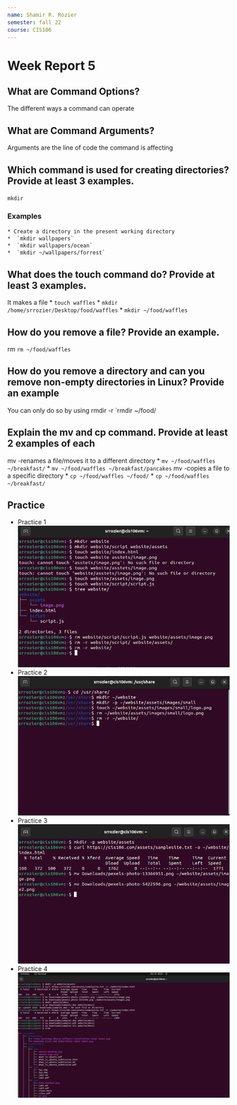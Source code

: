 ```yaml
---
name: Shamir R. Rozier
semester: fall 22
course: CIS106
---
```


# Week Report 5
## What are Command Options?
The different ways a command can operate
## What are Command Arguments?
Arguments are the line of code the command is affecting
## Which command is used for creating directories? Provide at least 3 examples.
`mkdir`
### Examples
    * Create a directory in the present working directory
    *  `mkdir wallpapers`
    *  `mkdir wallpapers/ocean`
    *  `mkdir ~/wallpapers/forrest`
## What does the touch command do? Provide at least 3 examples.
It makes a file
    *  `touch waffles`
    *  `mkdir /home/srrozier/Desktop/food/waffles`
    *  `mkdir ~/food/waffles`
## How do you remove a file? Provide an example.
rm
`rm ~/food/waffles`
## How do you remove a directory and can you remove non-empty directories in Linux? Provide an example
You can only do so by using rmdir -r
`rmdir ~/food/
## Explain the mv and cp command. Provide at least 2 examples of each
mv -renames a file/moves it to a different directory
    * `mv ~/food/waffles ~/breakfast/`
    * `mv ~/food/waffles ~/breakfast/pancakes`
mv -copies a file to a specific directory 
    * `cp ~/food/waffles ~/food/`
    * `cp ~/food/waffles ~/breakfast/`

## Practice
* Practice 1
![p1](p1.png)
* Practice 2
![p2](p2.png)
* Practice 3
![p3](p3.png)
* Practice 4
![p4](p4.png)

